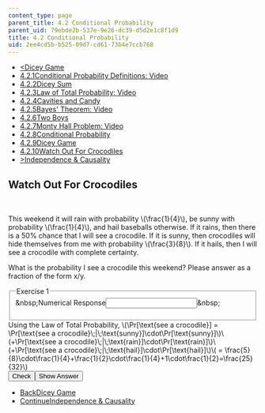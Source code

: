 ```yaml
---
content_type: page
parent_title: 4.2 Conditional Probability
parent_uid: 79ebde2b-537e-9e26-dc39-d5d2e1c8f1d9
title: 4.2 Conditional Probability
uid: 2ee4cd5b-b525-09d7-cd61-73b4e7ccb768
---
```

<ul class="navigation pagination"><li id="top_bck_btn"><a href='/courses/electrical-engineering-and-computer-science/6-042j-mathematics-for-computer-science-spring-2015/probability/tp12-1/vertical-dbc09e338aa5';><<span>Dicey Game</span></a></li><li id="flp_btn_1" ><a href='/courses/electrical-engineering-and-computer-science/6-042j-mathematics-for-computer-science-spring-2015/probability/tp12-1'>4.2.1<span>Conditional Probability Definitions: Video</span></a></li><li id="flp_btn_2" ><a href='/courses/electrical-engineering-and-computer-science/6-042j-mathematics-for-computer-science-spring-2015/probability/tp12-1/vertical-c84a5906e76d'>4.2.2<span>Dicey Sum</span></a></li><li id="flp_btn_3" ><a href='/courses/electrical-engineering-and-computer-science/6-042j-mathematics-for-computer-science-spring-2015/probability/tp12-1/vertical-4689ff047559'>4.2.3<span>Law of Total Probability: Video</span></a></li><li id="flp_btn_4" ><a href='/courses/electrical-engineering-and-computer-science/6-042j-mathematics-for-computer-science-spring-2015/probability/tp12-1/vertical-ca9fdfa21bb0'>4.2.4<span>Cavities and Candy</span></a></li><li id="flp_btn_5" ><a href='/courses/electrical-engineering-and-computer-science/6-042j-mathematics-for-computer-science-spring-2015/probability/tp12-1/vertical-1f097d8a0a33'>4.2.5<span>Bayes' Theorem: Video</span></a></li><li id="flp_btn_6" ><a href='/courses/electrical-engineering-and-computer-science/6-042j-mathematics-for-computer-science-spring-2015/probability/tp12-1/vertical-1c440a383ad3'>4.2.6<span>Two Boys</span></a></li><li id="flp_btn_7" ><a href='/courses/electrical-engineering-and-computer-science/6-042j-mathematics-for-computer-science-spring-2015/probability/tp12-1/vertical-038350815734'>4.2.7<span>Monty Hall Problem: Video</span></a></li><li id="flp_btn_8" ><a href='/courses/electrical-engineering-and-computer-science/6-042j-mathematics-for-computer-science-spring-2015/probability/tp12-1/vertical-b447cf681095'>4.2.8<span>Conditional Probability</span></a></li><li id="flp_btn_9" ><a href='/courses/electrical-engineering-and-computer-science/6-042j-mathematics-for-computer-science-spring-2015/probability/tp12-1/vertical-dbc09e338aa5'>4.2.9<span>Dicey Game</span></a></li><li id="flp_btn_10" class="button_selected"><a href='/courses/electrical-engineering-and-computer-science/6-042j-mathematics-for-computer-science-spring-2015/probability/tp12-1/vertical-b7574f507526'>4.2.10<span>Watch Out For Crocodiles</span></a></li><li id="top_continue_btn"><a href='/courses/electrical-engineering-and-computer-science/6-042j-mathematics-for-computer-science-spring-2015/probability/tp12-2';>><span>Independence &amp; Causality</span></a></li></ul><h2 class="subhead">Watch Out For Crocodiles</h2><div class="self_assessment">
<br display_name="Watch Out For Crocodiles" url_name="Watch_Out_For_Crocodiles_0" />
<p display_name="Watch Out For Crocodiles" url_name="Watch_Out_For_Crocodiles_1">This weekend it will rain with probability \(\frac{1}{4}\), be sunny with probability \(\frac{1}{4}\), and hail baseballs otherwise. If it rains, then there is a 50% chance that I will see a crocodile. If it is sunny, then crocodiles will hide themselves from me with probability \(\frac{3}{8}\). If it hails, then I will see a crocodile with complete certainty.
  </p>
<div id="Q1_div" class="problem_question"><p display_name="Watch Out For Crocodiles" url_name="Watch_Out_For_Crocodiles_2">What is the probability I see a crocodile this weekend? Please answer as a fraction of the form x/y.</p><fieldset><legend class="visually-hidden">Exercise 1</legend><div class="choice"><label id="Q1_label"><span id="Q1_aria_status" tabindex="-1" class="visually-hidden">&amp;nbsp;</span><span class="visually-hidden">Numerical Response</span><input type="text" id="Q1_input" value="" onkeypress="numericTypedOrDropDownSelected(1)" class="problem_text_input"><input type="hidden" id="Q1_ans" value="25/32"><input type="hidden" id="Q1_tolerance" value="0.0001"><span id="Q1_normal_status" class="nostatus" aria-hidden="true">&amp;nbsp;</span></label></div><p id="S1_ans" tabindex="-1" class="problem_answer"></p></fieldset></div><div id="S1_div" class="problem_solution" tabindex="-1" display_name="Watch Out For Crocodiles" url_name="Watch_Out_For_Crocodiles_4">Using the Law of Total Probability, \(\Pr[\text{see a crocodile}] = \Pr[\text{see a crocodile}\;|\;\text{sunny}]\cdot\Pr[\text{sunny}]\)\(+\Pr[\text{see a crocodile}\;|\;\text{rain}]\cdot\Pr[\text{rain}]\)\(+\Pr[\text{see a crocodile}\;|\;\text{hail}]\cdot\Pr[\text{hail}]\)\( = \frac{5}{8}\cdot\frac{1}{4}+\frac{1}{2}\cdot\frac{1}{4}+1\cdot\frac{1}{2}=\frac{25}{32}\)</div><div class="action"><button id="Q1_button" onclick="checkAnswer({1: 'numerical'})" class="problem_mo_button">Check</button><button id="Q1_button_show" onclick="showHideSolution({1: 'numerical'}, 1, [1])" class="problem_mo_button">Show Answer</button></div></div><ul class="navigation progress"><li id="bck_btn"><a href='/courses/electrical-engineering-and-computer-science/6-042j-mathematics-for-computer-science-spring-2015/probability/tp12-1/vertical-dbc09e338aa5';>Back<span>Dicey Game</span></a></li><li id="continue_btn"><a href='/courses/electrical-engineering-and-computer-science/6-042j-mathematics-for-computer-science-spring-2015/probability/tp12-2';>Continue<span>Independence &amp; Causality</span></a></li></ul>